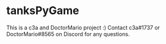 # tanksPyGame

This is a c3a and DoctorMario project :)
Contact c3a#1737 or DoctorMario#8565 on Discord for any questions.